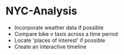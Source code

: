 # NYC-Analysis

- Incorporate weather data if possible 
- Compare bike v taxis across a time period 
- Locate 'places of interest' if possible 
- Create an interactive timeline 
